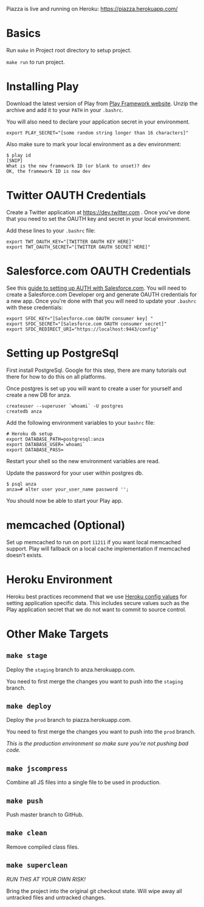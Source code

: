 Piazza is live and running on Heroku: https://piazza.herokuapp.com/

# Basics
Run `make` in Project root directory to setup project.

`make run` to run project.

# Installing Play

Download the latest version of Play from [Play Framework website][play].
Unzip the archive and add it to your `PATH` in your `.bashrc`.

You will also need to declare your application secret in your environment.

    export PLAY_SECRET="[some random string longer than 16 characters]"

Also make sure to mark your local environment as a dev environment:

    $ play id
    [SNIP]
    What is the new framework ID (or blank to unset)? dev
    OK, the framework ID is now dev

[play]: http://www.playframework.org/

# Twitter OAUTH Credentials

Create a Twitter application at https://dev.twitter.com . Once you've done that
you need to set the OAUTH key and secret in your local environment.

Add these lines to your `.bashrc` file:

    export TWT_OAUTH_KEY="[TWITTER OAUTH KEY HERE]"
    export TWT_OAUTH_SECRET="[TWITTER OAUTH SECRET HERE]"

# Salesforce.com OAUTH Credentials

See this [guide to setting up AUTH with Salesforce.com][sfdcoauth]. You will need to create a
Salesforce.com Developer org and generate OAUTH credentials for a new app. Once you're done with that
you will need to update your `.bashrc` with these credentials:

	export SFDC_KEY="[Salesforce.com OAUTH consumer key] "
	export SFDC_SECRET="[Salesforce.com OAUTH consumer secret]"
	export SFDC_REDIRECT_URI="https://localhost:9443/config"

[sfdcoauth]: http://wiki.developerforce.com/index.php/Digging_Deeper_into_OAuth_2.0_at_Salesforce.com

# Setting up PostgreSql

First install PostgreSql. Google for this step, there are many tutorials out there
for how to do this on all platforms.

Once postgres is set up you will want to create a user for yourself and create
a new DB for anza.

    createuser --superuser `whoami` -U postgres
    createdb anza
    

Add the following environment variables to your `bashrc` file:

    # Heroku db setup
    export DATABASE_PATH=postgresql:anza
    export DATABASE_USER=`whoami`
    export DATABASE_PASS=

Restart your shell so the new environment variables are read.

Update the password for your user within postgres db.

    $ psql anza
    anza=# alter user your_user_name password '';

You should now be able to start your Play app.

# memcached (Optional)

Set up memcached to run on port `11211` if you want local memcached support.
Play will fallback on a local cache implementation if memcached doesn't exists. 

# Heroku Environment

Heroku best practices recommend that we use [Heroku config values][herokuconfig]
for setting application specific data. This includes secure values such as
the Play application secret that we do not want to commit to source control.

[herokuconfig]: http://devcenter.heroku.com/articles/config-vars

# Other Make Targets

## `make stage`

Deploy the `staging` branch to anza.herokuapp.com. 

You need to first merge the changes you want to push
into the `staging` branch.

## `make deploy`

Deploy the `prod` branch to piazza.herokuapp.com.

You need to first merge the changes you want to push
into the `prod` branch.

*This is the production environment so make sure you're not pushing bad code.*

## `make jscompress`

Combine all JS files into a single file to be used in production.

## `make push`

Push master branch to GitHub.

## `make clean`

Remove compiled class files.

## `make superclean`

*RUN THIS AT YOUR OWN RISK!*

Bring the project into the original git checkout state. Will
wipe away all untracked files and untracked changes.
